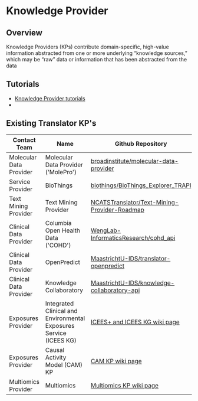 # Knowledge Provider

## Overview

Knowledge Providers (KPs) contribute domain-specific, high-value information abstracted from one or more underlying “knowledge sources,” which may be “raw” data or information that has been abstracted from the data

## Tutorials

* [Knowledge Provider tutorials](../guide-for-developers/tutorials/index.md)
* 
## Existing Translator KP's

| Contact Team            | Name                               | Github Repository                                     |
|-------------------------|------------------------------------|-------------------------------------------------------|
| Molecular Data Provider | Molecular Data Provider ('MolePro')| [broadinstitute/molecular-data-provider](https://github.com/broadinstitute/molecular-data-provider) |
| Service Provider        | BioThings                          | [biothings/BioThings_Explorer_TRAPI](https://github.com/biothings/BioThings_Explorer_TRAPI) |
| Text Mining Provider    | Text Mining Provider               | [NCATSTranslator/Text-Mining-Provider-Roadmap](https://github.com/NCATSTranslator/Text-Mining-Provider-Roadmap) |
| Clinical Data Provider  | Columbia Open Health Data ('COHD') | [WengLab-InformaticsResearch/cohd_api](https://github.com/WengLab-InformaticsResearch/cohd_api) |
| Clinical Data Provider  | OpenPredict                        | [MaastrichtU-IDS/translator-openpredict](https://github.com/MaastrichtU-IDS/translator-openpredict) |
| Clinical Data Provider  | Knowledge Collaboratory            | [MaastrichtU-IDS/knowledge-collaboratory-api](https://github.com/MaastrichtU-IDS/knowledge-collaboratory-api)|
| Exposures Provider      | Integrated Clinical and Environmental Exposures Service (ICEES KG) | [ICEES+ and ICEES KG wiki page](https://github.com/NCATSTranslator/Translator-All/wiki/Exposures-Provider-ICEES)
| Exposures Provider      | Causal Activity Model (CAM) KP     | [CAM KP wiki page](https://github.com/NCATSTranslator/Translator-All/wiki/Exposures-Provider-CAM-AOP)
| Multiomics Provider      | Multiomics     | [Multiomics KP wiki page](https://github.com/NCATSTranslator/Translator-All/wiki/Multiomics-Provider)

